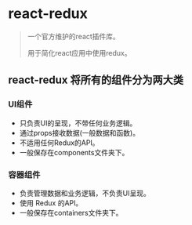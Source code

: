 # react-redux

> 一个官方维护的react插件库。
>
> 用于简化react应用中使用redux。

## react-redux 将所有的组件分为两大类

### UI组件

- 只负责UI的呈现，不带任何业务逻辑。
- 通过props接收数据(一般数据和函数)。
- 不适用任何Redux的API。
- 一般保存在components文件夹下。

### 容器组件

- 负责管理数据和业务逻辑，不负责UI呈现。
- 使用 Redux 的API。
- 一般保存在containers文件夹下。